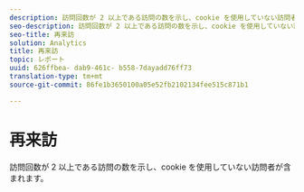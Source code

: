 ```yaml
---
description: 訪問回数が 2 以上である訪問の数を示し、cookie を使用していない訪問者が含まれます。
seo-description: 訪問回数が 2 以上である訪問の数を示し、cookie を使用していない訪問者が含まれます。
seo-title: 再来訪
solution: Analytics
title: 再来訪
topic: レポート
uuid: 626ffbea- dab9-461c- b558-7dayadd76ff73
translation-type: tm+mt
source-git-commit: 86fe1b3650100a05e52fb2102134fee515c871b1

---
```



# 再来訪

訪問回数が 2 以上である訪問の数を示し、cookie を使用していない訪問者が含まれます。

